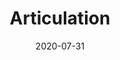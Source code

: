 ---
discogs_id: 15702656
discogs_master_id: 1781254
title: Articulation
artists: ['Rival Consoles']
date: 2020-07-31
genre: ['Electronic']
image: Articulation-15702656.jpg
label: Erased Tapes Records
country: UK
styles: ['IDM']
video: https://www.youtube.com/watch?v=YFeQ_ksk4fY
---